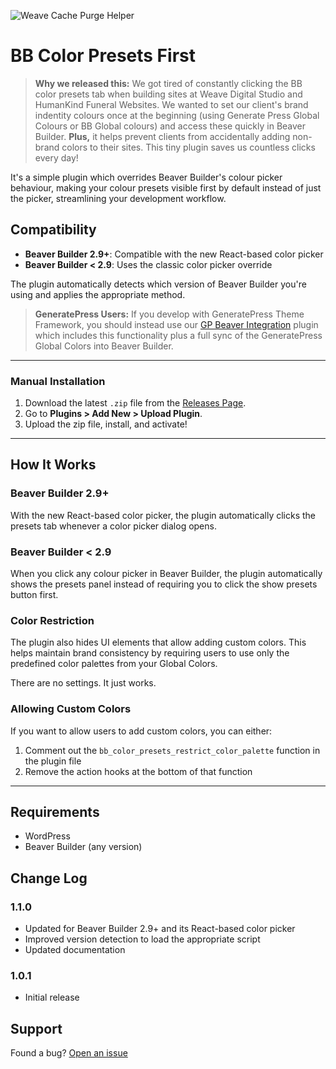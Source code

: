 ![Weave Cache Purge Helper](https://weave-hk-github.b-cdn.net/weave/plugin-header.png)

# BB Color Presets First

> **Why we released this:** We got tired of constantly clicking the BB color presets tab when building sites at Weave Digital Studio and HumanKind Funeral Websites. We wanted to set our client's brand indentity colours once at the beginning (using Generate Press Global Colours or BB Global colours) and access these quickly in Beaver Builder. **Plus,** it helps prevent clients from accidentally adding non-brand colors to their sites. This tiny plugin saves us countless clicks every day!

It's a simple plugin which overrides Beaver Builder's colour picker behaviour, making your colour presets visible first by default instead of just the picker, streamlining your development workflow.

## Compatibility

- **Beaver Builder 2.9+**: Compatible with the new React-based color picker
- **Beaver Builder < 2.9**: Uses the classic color picker override

The plugin automatically detects which version of Beaver Builder you're using and applies the appropriate method.

> **GeneratePress Users:** If you develop with GeneratePress Theme Framework, you should instead use our [GP Beaver Integration](https://github.com/weavedigitalstudio/gp-beaver-integration) plugin which includes this functionality plus a full sync of the GeneratePress Global Colors into Beaver Builder.

---

### Manual Installation  
1. Download the latest `.zip` file from the [Releases Page](https://github.com/weavedigital/bb-color-presets-first/releases).  
2. Go to **Plugins > Add New > Upload Plugin**.  
3. Upload the zip file, install, and activate!  

---

## How It Works

### Beaver Builder 2.9+
With the new React-based color picker, the plugin automatically clicks the presets tab whenever a color picker dialog opens.

### Beaver Builder < 2.9
When you click any colour picker in Beaver Builder, the plugin automatically shows the presets panel instead of requiring you to click the show presets button first.

### Color Restriction
The plugin also hides UI elements that allow adding custom colors. This helps maintain brand consistency by requiring users to use only the predefined color palettes from your Global Colors.

There are no settings. It just works.

### Allowing Custom Colors
If you want to allow users to add custom colors, you can either:
1. Comment out the `bb_color_presets_restrict_color_palette` function in the plugin file
2. Remove the action hooks at the bottom of that function

---

## Requirements
- WordPress
- Beaver Builder (any version)

## Change Log

### 1.1.0
- Updated for Beaver Builder 2.9+ and its React-based color picker
- Improved version detection to load the appropriate script
- Updated documentation

### 1.0.1
- Initial release

## Support

Found a bug? [Open an issue](https://github.com/weavedigital/bb-color-presets-first/issues)
